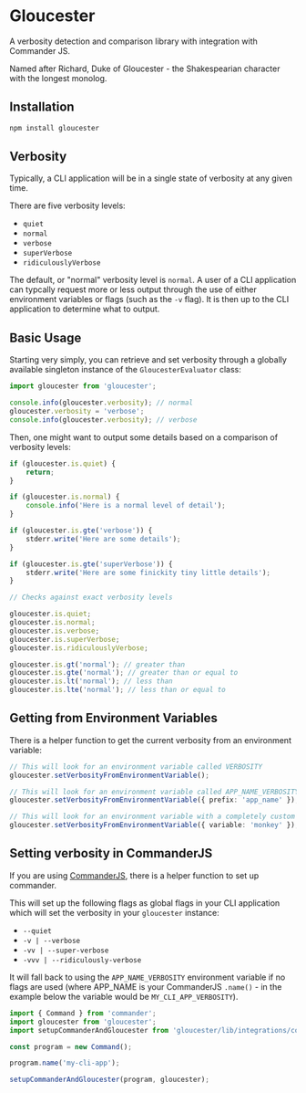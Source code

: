 Gloucester
==========

A verbosity detection and comparison library with integration with Commander JS.

Named after Richard, Duke of Gloucester - the Shakespearian character with the longest monolog.

## Installation

```bash
npm install gloucester
```

## Verbosity

Typically, a CLI application will be in a single state of verbosity at any given time.

There are five verbosity levels:

- `quiet`
- `normal`
- `verbose`
- `superVerbose`
- `ridiculouslyVerbose`

The default, or "normal" verbosity level is `normal`. A user of a CLI application can typcally request more or less output through the use of either environment variables or flags (such as the `-v` flag). It is then up to the CLI application to determine what to output.

## Basic Usage

Starting very simply, you can retrieve and set verbosity through a globally available singleton instance of the `GloucesterEvaluator` class:

```typescript
import gloucester from 'gloucester';

console.info(gloucester.verbosity); // normal
gloucester.verbosity = 'verbose';
console.info(gloucester.verbosity); // verbose
```

Then, one might want to output some details based on a comparison of verbosity levels:

```typescript
if (gloucester.is.quiet) {
	return;
}

if (gloucester.is.normal) {
	console.info('Here is a normal level of detail');
}

if (gloucester.is.gte('verbose')) {
	stderr.write('Here are some details');
}

if (gloucester.is.gte('superVerbose')) {
	stderr.write('Here are some finickity tiny little details');
}
```

```typescript
// Checks against exact verbosity levels

gloucester.is.quiet;
gloucester.is.normal;
gloucester.is.verbose;
gloucester.is.superVerbose;
gloucester.is.ridiculouslyVerbose;

gloucester.is.gt('normal'); // greater than
gloucester.is.gte('normal'); // greater than or equal to
gloucester.is.lt('normal'); // less than
gloucester.is.lte('normal'); // less than or equal to
```

## Getting from Environment Variables

There is a helper function to get the current verbosity from an environment variable:

```typescript
// This will look for an environment variable called VERBOSITY
gloucester.setVerbosityFromEnvironmentVariable();

// This will look for an environment variable called APP_NAME_VERBOSITY
gloucester.setVerbosityFromEnvironmentVariable({ prefix: 'app_name' });

// This will look for an environment variable with a completely custom name called MONKEY
gloucester.setVerbosityFromEnvironmentVariable({ variable: 'monkey' });
```

## Setting verbosity in CommanderJS

If you are using [CommanderJS](https://github.com/tj/commander.js), there is a helper function to set up commander.

This will set up the following flags as global flags in your CLI application which will set the verbosity in your `gloucester` instance:

- `--quiet`
- `-v | --verbose`
- `-vv | --super-verbose`
- `-vvv | --ridiculously-verbose`

It will fall back to using the `APP_NAME_VERBOSITY` environment variable if no flags are used (where APP_NAME is your CommanderJS `.name()` - in the example below the variable would be `MY_CLI_APP_VERBOSITY`).

```typescript
import { Command } from 'commander';
import gloucester from 'gloucester';
import setupCommanderAndGloucester from 'gloucester/lib/integrations/commander';

const program = new Command();

program.name('my-cli-app');

setupCommanderAndGloucester(program, gloucester);
```
